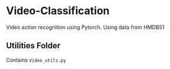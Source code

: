 # Video-Classification

Video action recognition using Pytorch. Using data from HMDB51 

## Utilities Folder
Contains `Video_utils.py`
